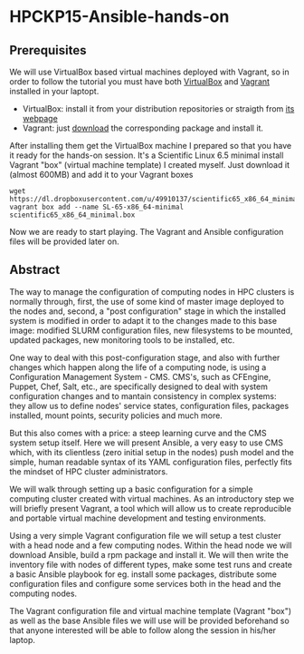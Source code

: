 # HPCKP15-Ansible-hands-on


## Prerequisites

We will use VirtualBox based virtual machines deployed with Vagrant, so in order to follow the tutorial you must have both [VirtualBox]() and [Vagrant]() installed in your laptopt.

 * VirtualBox: install it from your distribution repositories or straigth from [its webpage](https://www.virtualbox.org/wiki/Downloads)
 * Vagrant: just [download](https://www.vagrantup.com/downloads.html) the corresponding package and install it.

After installing them get the VirtualBox machine I prepared so that you have it ready for the hands-on session. It's a Scientific Linux 6.5 minimal install Vagrant "box" (virtual machine template) I created myself. Just download it (almost 600MB) and add it to your Vagrant boxes

    wget https://dl.dropboxusercontent.com/u/49910137/scientific65_x86_64_minimal.box
    vagrant box add --name SL-65-x86_64-minimal scientific65_x86_64_minimal.box

Now we are ready to start playing. The Vagrant and Ansible configuration files will be provided later on.


## Abstract

The way to manage the configuration of computing nodes in HPC clusters is
normally through, first, the use of some kind of master image deployed to the
nodes and, second, a "post configuration" stage in which the installed system
is modified in order to adapt it to the changes made to this base image:
modified SLURM configuration files, new filesystems to be mounted, updated
packages, new monitoring tools to be installed, etc.

One way to deal with this post-configuration stage, and also with further
changes which happen along the life of a computing node, is using a
Configuration Management System - CMS. CMS's, such as CFEngine, Puppet, Chef,
Salt, etc., are specifically designed to deal with system configuration changes
and to mantain consistency in complex systems: they allow us to define nodes'
service states, configuration files,
packages installed, mount points, security policies and much more.

But this also comes with a price: a steep learning curve and the CMS system
setup itself. Here we will present Ansible, a very easy to use CMS which, with
its clientless (zero initial setup in the nodes) push model and the simple,
human readable syntax of its YAML configuration files, perfectly fits the
mindset of
HPC cluster administrators.


We will walk through setting up a basic
configuration for a simple computing cluster created with virtual machines. As
an introductory step we will briefly present Vagrant, a tool which will allow
us to create reproducible and portable virtual machine development and
testing environments.

Using a very simple Vagrant configuration file we will setup a test cluster
with a head node and a few computing nodes. Within the head node we will
download Ansible, build a rpm package and install it. We will then write the
inventory file with nodes of different types, make some test runs and create a
basic Ansible playbook for eg. install some packages, distribute some
configuration files and configure some services both in the head and the
computing nodes.

The Vagrant configuration file and virtual machine template (Vagrant "box") as
well as the base Ansible files we will use will be provided beforehand so that
anyone interested will be able to follow along the session in his/her laptop.


